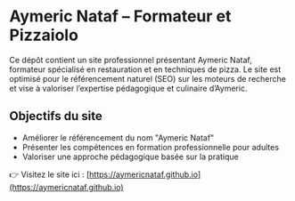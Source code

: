 # Aymeric Nataf – Formateur et Pizzaiolo

Ce dépôt contient un site professionnel présentant Aymeric Nataf, formateur spécialisé en restauration et en techniques de pizza. Le site est optimisé pour le référencement naturel (SEO) sur les moteurs de recherche et vise à valoriser l’expertise pédagogique et culinaire d’Aymeric.

## Objectifs du site
- Améliorer le référencement du nom "Aymeric Nataf"
- Présenter les compétences en formation professionnelle pour adultes
- Valoriser une approche pédagogique basée sur la pratique

👉 Visitez le site ici : [https://aymericnataf.github.io](https://aymericnataf.github.io)
